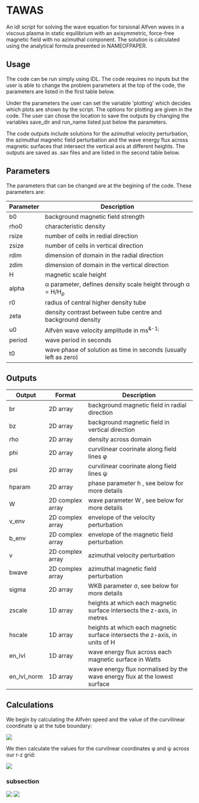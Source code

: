 # TAWAS
An idl script for solving the wave equation for torsional Alfven waves in a viscous plasma in static equilibrium with an axisymmetric, force-free magnetic field with no azimuthal component. The solution is calculated using the analytical formula presented in NAMEOFPAPER. 

## Usage

The code can be run simply using IDL. The code requires no inputs but the user is able to change the problem parameters at the top of the code, the parameters are listed in the first table below. 

Under the parameters the user can set the variable 'plotting' which decides which plots are shown by the script. The options for plotting are given in the code. The user can chose the location to save the outputs by changing the variables save_dir and run_name listed just below the parameters.

The code outputs include solutions for the azimuthal velocity perturbation, the azimuthal magnetic field perturbation and the wave energy flux across magnetic surfaces that intersect the vertical axis at different heights. The outputs are saved as .sav files and are listed in the second table below.

## Parameters

The parameters that can be changed are at the begining of the code. These parameters are:

| Parameter | Description |
| --- | --- |
| b0     | background magnetic field strength                               |
| rho0   | characteristic density                                           |
| rsize  | number of cells in redial direction                              |
| zsize  | number of cells in vertical direction                            |
| rdim   | dimension of domain in the radial direction                      |
| zdim   | dimension of domain in the vertical direction                    |
| H      | magnetic scale height                                            |
| alpha  | &alpha; parameter, defines density scale height through 	&alpha; = H/H<sub>&rho;</sub>    |
| r0     | radius of central higher density tube                            |
| zeta   | density contrast between tube centre and background density      |
| u0     | Alfv&egrave;n wave velocity amplitude in ms<sup>&-1;</sup>       |
| period | wave period in seconds                                           |
| t0     | wave phase of solution as time in seconds (usually left as zero) |

## Outputs


| Output | Format | Description |
| --- | ----- | --- |
| br           | 2D array              | background magnetic field in radial direction        |
| bz           | 2D array              | background magnetic field in vertical direction      |
| rho          | 2D array              | density across domain                                |
| phi          | 2D array              | curvilinear coorinate along field lines &phi;        |
| psi          | 2D array              | curvilinear coorinate along field lines &psi;        |
| hparam       | 2D array              | phase parameter h , see below for more details       |
| W            | 2D complex array      | wave parameter W , see below for more details        |
| v_env        | 2D complex array      | envelope of the velocity perturbation                |
| b_env        | 2D complex array      | envelope of the magnetic field perturbation          |
| v            | 2D complex array      | azimuthal velocity perturbation                      |
| bwave        | 2D complex array      | azimuthal magnetic field perturbation                |
| sigma        | 2D array              | WKB parameter &sigma;, see below for more details    |
| zscale       | 1D array              | heights at which each magnetic surface intersects the z-axis, in metres       |
| hscale       | 1D array              | heights at which each magnetic surface intersects the z-axis, in units of H   |
| en_lvl       | 1D array              | wave energy flux across each magnetic surface in Watts                        |
| en_lvl_norm  | 1D array              | wave energy flux normalised by the wave energy flux at the lowest surface     |

## Calculations

We begin by calculating the Alfv&egrave;n speed and the value of the curvilinear coordinate &psi; at the tube boundary:

<img src="https://render.githubusercontent.com/render/math?math=\displaystyle V_0 = \frac{B_0}{\sqrt{\mu_0 \rho_0}} \qquad \psi_b = r_0J_1\left(\frac{r_0}{H}\right)">

We then calculate the values for the curvilnear coordinates &phi; and &psi; across our r-z grid:

<img src="https://render.githubusercontent.com/render/math?math=\displaystyle \phi = -H \exp\left(\frac{z}{H}\right)J_0\left(\frac{r}{H}\right) \qquad \psi = r \exp\left(\frac{z}{H}\right)J_1\left(\frac{r}{H}\right)">

### subsection

<img src="https://render.githubusercontent.com/render/math?math=e^{i \pi} = -1">

<img src="https://render.githubusercontent.com/render/math?math=\displaystyle \int_0^1 \: e^{i \pi} dx">

